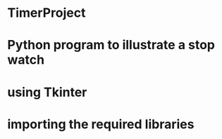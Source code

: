 # TimerProject

# Python program to illustrate a stop watch
# using Tkinter
# importing the required libraries
